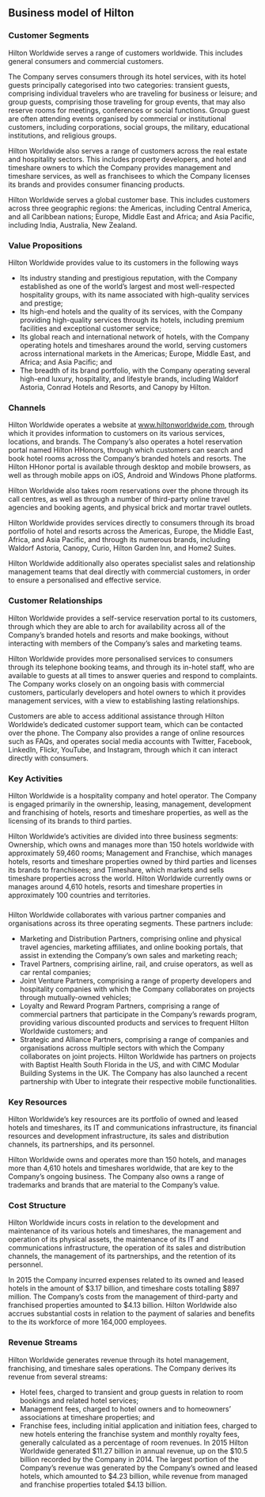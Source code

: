 Business model of Hilton
------------------------

 ### Customer Segments

 Hilton Worldwide serves a range of customers worldwide. This includes general consumers and commercial customers.

 The Company serves consumers through its hotel services, with its hotel guests principally categorised into two categories: transient guests, comprising individual travelers who are traveling for business or leisure; and group guests, comprising those traveling for group events, that may also reserve rooms for meetings, conferences or social functions. Group guest are often attending events organised by commercial or institutional customers, including corporations, social groups, the military, educational institutions, and religious groups.

 Hilton Worldwide also serves a range of customers across the real estate and hospitality sectors. This includes property developers, and hotel and timeshare owners to which the Company provides management and timeshare services, as well as franchisees to which the Company licenses its brands and provides consumer financing products.

 Hilton Worldwide serves a global customer base. This includes customers across three geographic regions: the Americas, including Central America, and all Caribbean nations; Europe, Middle East and Africa; and Asia Pacific, including India, Australia, New Zealand.

 ### Value Propositions

 Hilton Worldwide provides value to its customers in the following ways

  * Its industry standing and prestigious reputation, with the Company established as one of the world’s largest and most well-respected hospitality groups, with its name associated with high-quality services and prestige;
 * Its high-end hotels and the quality of its services, with the Company providing high-quality services through its hotels, including premium facilities and exceptional customer service;
 * Its global reach and international network of hotels, with the Company operating hotels and timeshares around the world, serving customers across international markets in the Americas; Europe, Middle East, and Africa; and Asia Pacific; and
 * The breadth of its brand portfolio, with the Company operating several high-end luxury, hospitality, and lifestyle brands, including Waldorf Astoria, Conrad Hotels and Resorts, and Canopy by Hilton.
  ### Channels

 Hilton Worldwide operates a website at www.hiltonworldwide.com, through which it provides information to customers on its various services, locations, and brands. The Company’s also operates a hotel reservation portal named Hilton HHonors, through which customers can search and book hotel rooms across the Company’s branded hotels and resorts. The Hilton HHonor portal is available through desktop and mobile browsers, as well as through mobile apps on iOS, Android and Windows Phone platforms.

 Hilton Worldwide also takes room reservations over the phone through its call centres, as well as through a number of third-party online travel agencies and booking agents, and physical brick and mortar travel outlets.

 Hilton Worldwide provides services directly to consumers through its broad portfolio of hotel and resorts across the Americas, Europe, the Middle East, Africa, and Asia Pacific, and through its numerous brands, including Waldorf Astoria, Canopy, Curio, Hilton Garden Inn, and Home2 Suites.

 Hilton Worldwide additionally also operates specialist sales and relationship management teams that deal directly with commercial customers, in order to ensure a personalised and effective service.

 ### Customer Relationships

 Hilton Worldwide provides a self-service reservation portal to its customers, through which they are able to arch for availability across all of the Company’s branded hotels and resorts and make bookings, without interacting with members of the Company’s sales and marketing teams.

 Hilton Worldwide provides more personalised services to consumers through its telephone booking teams, and through its in-hotel staff, who are available to guests at all times to answer queries and respond to complaints. The Company works closely on an ongoing basis with commercial customers, particularly developers and hotel owners to which it provides management services, with a view to establishing lasting relationships.

 Customers are able to access additional assistance through Hilton Worldwide’s dedicated customer support team, which can be contacted over the phone. The Company also provides a range of online resources such as FAQs, and operates social media accounts with Twitter, Facebook, LinkedIn, Flickr, YouTube, and Instagram, through which it can interact directly with consumers.

 ### Key Activities

 Hilton Worldwide is a hospitality company and hotel operator. The Company is engaged primarily in the ownership, leasing, management, development and franchising of hotels, resorts and timeshare properties, as well as the licensing of its brands to third parties.

 Hilton Worldwide’s activities are divided into three business segments: Ownership, which owns and manages more than 150 hotels worldwide with approximately 59,460 rooms; Management and Franchise, which manages hotels, resorts and timeshare properties owned by third parties and licenses its brands to franchisees; and Timeshare, which markets and sells timeshare properties across the world. Hilton Worldwide currently owns or manages around 4,610 hotels, resorts and timeshare properties in approximately 100 countries and territories.

 ### 

 Hilton Worldwide collaborates with various partner companies and organisations across its three operating segments. These partners include:

  * Marketing and Distribution Partners, comprising online and physical travel agencies, marketing affiliates, and online booking portals, that assist in extending the Company’s own sales and marketing reach;
 * Travel Partners, comprising airline, rail, and cruise operators, as well as car rental companies;
 * Joint Venture Partners, comprising a range of property developers and hospitality companies with which the Company collaborates on projects through mutually-owned vehicles;
 * Loyalty and Reward Program Partners, comprising a range of commercial partners that participate in the Company’s rewards program, providing various discounted products and services to frequent Hilton Worldwide customers; and
 * Strategic and Alliance Partners, comprising a range of companies and organisations across multiple sectors with which the Company collaborates on joint projects.
  Hilton Worldwide has partners on projects with Baptist Health South Florida in the US, and with CIMC Modular Building Systems in the UK. The Company has also launched a recent partnership with Uber to integrate their respective mobile functionalities.

 ### Key Resources

 Hilton Worldwide’s key resources are its portfolio of owned and leased hotels and timeshares, its IT and communications infrastructure, its financial resources and development infrastructure, its sales and distribution channels, its partnerships, and its personnel.

 Hilton Worldwide owns and operates more than 150 hotels, and manages more than 4,610 hotels and timeshares worldwide, that are key to the Company’s ongoing business. The Company also owns a range of trademarks and brands that are material to the Company’s value.

 ### Cost Structure

 Hilton Worldwide incurs costs in relation to the development and maintenance of its various hotels and timeshares, the management and operation of its physical assets, the maintenance of its IT and communications infrastructure, the operation of its sales and distribution channels, the management of its partnerships, and the retention of its personnel.

 In 2015 the Company incurred expenses related to its owned and leased hotels in the amount of $3.17 billion, and timeshare costs totalling $897 million. The Company’s costs from the management of third-party and franchised properties amounted to $4.13 billion. Hilton Worldwide also accrues substantial costs in relation to the payment of salaries and benefits to the its workforce of more 164,000 employees.

 ### Revenue Streams

 Hilton Worldwide generates revenue through its hotel management, franchising, and timeshare sales operations. The Company derives its revenue from several streams:

  * Hotel fees, charged to transient and group guests in relation to room bookings and related hotel services;
 * Management fees, charged to hotel owners and to homeowners’ associations at timeshare properties; and
 * Franchise fees, including initial application and initiation fees, charged to new hotels entering the franchise system and monthly royalty fees, generally calculated as a percentage of room revenues.
  In 2015 Hilton Worldwide generated $11.27 billion in annual revenue, up on the $10.5 billion recorded by the Company in 2014. The largest portion of the Company’s revenue was generated by the Company’s owned and leased hotels, which amounted to $4.23 billion, while revenue from managed and franchise properties totaled $4.13 billion.